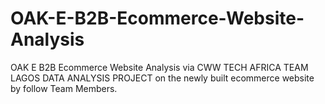 # OAK-E-B2B-Ecommerce-Website-Analysis
OAK E B2B Ecommerce Website Analysis via CWW TECH AFRICA TEAM LAGOS DATA ANALYSIS PROJECT on the newly built ecommerce website by follow Team Members.
